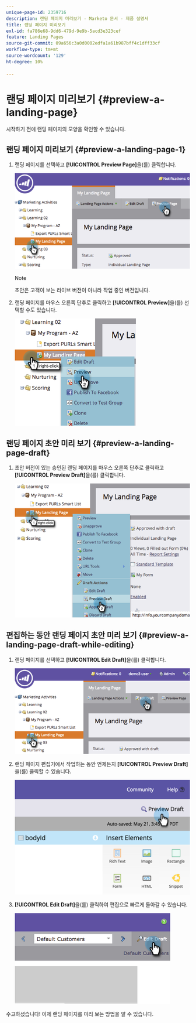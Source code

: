 ```yaml
---
unique-page-id: 2359716
description: 랜딩 페이지 미리보기 - Marketo 문서 - 제품 설명서
title: 랜딩 페이지 미리보기
exl-id: fa786e68-9dd6-479d-9e9b-5acd3e323cef
feature: Landing Pages
source-git-commit: 09a656c3a0d0002edfa1a61b987bff4c1dff33cf
workflow-type: tm+mt
source-wordcount: '129'
ht-degree: 10%

---
```


# 랜딩 페이지 미리보기 {#preview-a-landing-page}

시작하기 전에 랜딩 페이지의 모양을 확인할 수 있습니다.

## 랜딩 페이지 미리보기 {#preview-a-landing-page-1}

1. 랜딩 페이지를 선택하고 **[!UICONTROL Preview Page]**&#x200B;을(를) 클릭합니다.

   ![](assets/image2014-9-16-16-3a21-3a10.png)

   >[!NOTE]
   >
   >초안은 고객이 보는 라이브 버전이 아니라 작업 중인 버전입니다.

1. 랜딩 페이지를 마우스 오른쪽 단추로 클릭하고 **[!UICONTROL Preview]**&#x200B;을(를) 선택할 수도 있습니다.

   ![](assets/image2014-9-17-10-3a9-3a49.png)

## 랜딩 페이지 초안 미리 보기 {#preview-a-landing-page-draft}

1. 초안 버전이 있는 승인된 랜딩 페이지를 마우스 오른쪽 단추로 클릭하고 **[!UICONTROL Preview Draft]**&#x200B;을(를) 클릭합니다.

   ![](assets/image2014-9-17-10-3a9-3a56.png)

## 편집하는 동안 랜딩 페이지 초안 미리 보기 {#preview-a-landing-page-draft-while-editing}

1. 랜딩 페이지를 선택하고 **[!UICONTROL Edit Draft]**&#x200B;을(를) 클릭합니다.

   ![](assets/image2014-9-17-10-3a10-3a4.png)

1. 랜딩 페이지 편집기에서 작업하는 동안 언제든지 **[!UICONTROL Preview Draft]**&#x200B;을(를) 클릭할 수 있습니다.

   ![](assets/image2015-5-21-15-3a48-3a59.png)

1. **[!UICONTROL Edit Draft]**&#x200B;을(를) 클릭하여 편집으로 빠르게 돌아갈 수 있습니다.

   ![](assets/image2014-9-17-10-3a10-3a20.png)

수고하셨습니다! 이제 랜딩 페이지를 미리 보는 방법을 알 수 있습니다.
